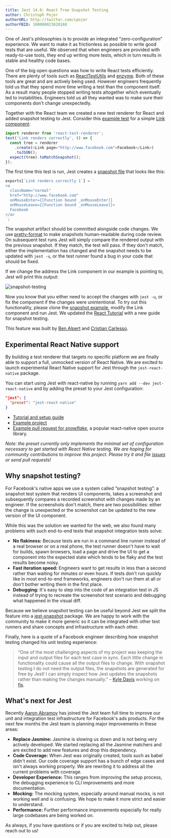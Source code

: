 ```yaml
---
title: Jest 14.0: React Tree Snapshot Testing
author: Christoph Pojer
authorURL: http://twitter.com/cpojer
authorFBID: 100000023028168
---
```


One of Jest's philosophies is to provide an integrated “zero-configuration” experience. We want to make it as frictionless as possible to write good tests that are useful. We observed that when engineers are provided with ready-to-use tools, they end up writing more tests, which in turn results in stable and healthy code bases.

One of the big open questions was how to write React tests efficiently. There are plenty of tools such as [ReactTestUtils](https://facebook.github.io/react/docs/test-utils.html) and [enzyme](http://airbnb.io/enzyme/). Both of these tools are great and are actively being used. However engineers frequently told us that they spend more time writing a test than the component itself. As a result many people stopped writing tests altogether which eventually led to instabilities. Engineers told us all they wanted was to make sure their components don't change unexpectedly.

<!--truncate-->

Together with the React team we created a new test renderer for React and added snapshot testing to Jest. Consider this [example test](https://github.com/athecoder/jest/blob/master/examples/snapshot/__tests__/Link.react-test.js) for a simple [Link component](https://github.com/athecoder/jest/blob/master/examples/snapshot/Link.react.js):

```javascript
import renderer from 'react-test-renderer';
test('Link renders correctly', () => {
  const tree = renderer
    .create(<Link page="http://www.facebook.com">Facebook</Link>)
    .toJSON();
  expect(tree).toMatchSnapshot();
});
```

The first time this test is run, Jest creates a [snapshot file](https://github.com/athecoder/jest/blob/master/examples/snapshot/__tests__/__snapshots__/Link.react-test.js.snap) that looks like this:

```javascript
exports[`Link renders correctly 1`] = `
<a
  className="normal"
  href="http://www.facebook.com"
  onMouseEnter={[Function bound _onMouseEnter]}
  onMouseLeave={[Function bound _onMouseLeave]}>
  Facebook
</a>
`;
```

The snapshot artifact should be committed alongside code changes. We use [pretty-format](https://github.com/thejameskyle/pretty-format) to make snapshots human-readable during code review. On subsequent test runs Jest will simply compare the rendered output with the previous snapshot. If they match, the test will pass. If they don't match, either the implementation has changed and the snapshot needs to be updated with `jest -u`, or the test runner found a bug in your code that should be fixed.

If we change the address the Link component in our example is pointing to, Jest will print this output:

![snapshot-testing](/img/blog/snapshot.png)

Now you know that you either need to accept the changes with `jest -u`, or fix the component if the changes were unintentional. To try out this functionality, please clone the [snapshot example](https://github.com/athecoder/jest/tree/master/examples/snapshot), modify the Link component and run Jest. We updated the [React Tutorial](/docs/tutorial-react.html) with a new guide for snapshot testing.

This feature was built by [Ben Alpert](https://twitter.com/soprano) and [Cristian Carlesso](https://twitter.com/kentaromiura).

## Experimental React Native support

By building a test renderer that targets no specific platform we are finally able to support a full, unmocked version of React Native. We are excited to launch experimental React Native support for Jest through the `jest-react-native` package.

You can start using Jest with react-native by running `yarn add --dev jest-react-native` and by adding the preset to your Jest configuration:

```json
"jest": {
  "preset": "jest-react-native"
}
```

- [Tutorial and setup guide](/docs/tutorial-react-native.html#content)
- [Example project](https://github.com/athecoder/jest/tree/master/examples/react-native)
- [Example pull request for _snowflake_](https://github.com/bartonhammond/snowflake/pull/110), a popular react-native open source library.

_Note: the preset currently only implements the minimal set of configuration necessary to get started with React Native testing. We are hoping for community contributions to improve this project. Please try it and file [issues](https://github.com/athecoder/jest/issues) or send pull requests!_

## Why snapshot testing?

For Facebook's native apps we use a system called “snapshot testing”: a snapshot test system that renders UI components, takes a screenshot and subsequently compares a recorded screenshot with changes made by an engineer. If the screenshots don't match, there are two possibilities: either the change is unexpected or the screenshot can be updated to the new version of the UI component.

While this was the solution we wanted for the web, we also found many problems with such end-to-end tests that snapshot integration tests solve:

- **No flakiness:** Because tests are run in a command line runner instead of a real browser or on a real phone, the test runner doesn't have to wait for builds, spawn browsers, load a page and drive the UI to get a component into the expected state which tends to be flaky and the test results become noisy.
- **Fast iteration speed:** Engineers want to get results in less than a second rather than waiting for minutes or even hours. If tests don't run quickly like in most end-to-end frameworks, engineers don't run them at all or don't bother writing them in the first place.
- **Debugging:** It's easy to step into the code of an integration test in JS instead of trying to recreate the screenshot test scenario and debugging what happened in the visual diff.

Because we believe snapshot testing can be useful beyond Jest we split the feature into a [jest-snapshot](https://github.com/athecoder/jest/tree/master/packages/jest-snapshot) package. We are happy to work with the community to make it more generic so it can be integrated with other test runners and share concepts and infrastructure with each other.

Finally, here is a quote of a Facebook engineer describing how snapshot testing changed his unit testing experience:

> “One of the most challenging aspects of my project was keeping the input and output files for each test case in sync. Each little change in functionality could cause all the output files to change. With snapshot testing I do not need the output files, the snapshots are generated for free by Jest! I can simply inspect how Jest updates the snapshots rather than making the changes manually.” – [Kyle Davis](https://github.com/kyldvs) working on [fjs](https://github.com/kyldvs/fjs).

## What's next for Jest

Recently [Aaron Abramov](https://twitter.com/aaronabramov_) has joined the Jest team full time to improve our unit and integration test infrastructure for Facebook's ads products. For the next few months the Jest team is planning major improvements in these areas:

- **Replace Jasmine:** Jasmine is slowing us down and is not being very actively developed. We started replacing all the Jasmine matchers and are excited to add new features and drop this dependency.
- **Code Coverage:** When Jest was originally created, tools such as babel didn't exist. Our code coverage support has a bunch of edge cases and isn't always working properly. We are rewriting it to address all the current problems with coverage.
- **Developer Experience:** This ranges from improving the setup process, the debugging experience to CLI improvements and more documentation.
- **Mocking:** The mocking system, especially around manual mocks, is not working well and is confusing. We hope to make it more strict and easier to understand.
- **Performance:** Further performance improvements especially for really large codebases are being worked on.

As always, if you have questions or if you are excited to help out, please reach out to us!
